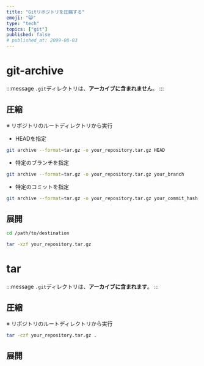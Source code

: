 ```yaml
---
title: "Gitリポジトリを圧縮する"
emoji: "😺"
type: "tech"
topics: ["git"]
published: false
# published_at: 2099-08-03
---
```


# git-archive

:::message
`.git`ディレクトリは、**アーカイブに含まれません**。
:::

## 圧縮

※ リポジトリのルートディレクトリから実行

- HEADを指定

```bash
git archive --format=tar.gz -o your_repository.tar.gz HEAD
```

- 特定のブランチを指定

```bash
git archive --format=tar.gz -o your_repository.tar.gz your_branch
```

- 特定のコミットを指定

```bash
git archive --format=tar.gz -o your_repository.tar.gz your_commit_hash
```

## 展開

```bash
cd /path/to/destination
```

```bash
tar -xzf your_repository.tar.gz
```

# tar

:::message
`.git`ディレクトリは、**アーカイブに含まれます**。
:::

## 圧縮

※ リポジトリのルートディレクトリから実行

```bash
tar -czf your_repository.tar.gz .
```

## 展開
